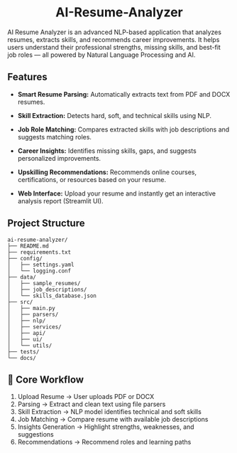 <h1 align="center">AI-Resume-Analyzer</h1>

AI Resume Analyzer is an advanced NLP-based application that analyzes resumes, extracts skills, and recommends career improvements. It helps users understand their professional strengths, missing skills, and best-fit job roles — all powered by Natural Language Processing and AI.

## Features

 - **Smart Resume Parsing:**
  Automatically extracts text from PDF and DOCX resumes.

 - **Skill Extraction:**
  Detects hard, soft, and technical skills using NLP.

 - **Job Role Matching:**
  Compares extracted skills with job descriptions and suggests matching roles.

 - **Career Insights:**
  Identifies missing skills, gaps, and suggests personalized improvements.

 - **Upskilling Recommendations:**
  Recommends online courses, certifications, or resources based on your resume.

 - **Web Interface:**
  Upload your resume and instantly get an interactive analysis report (Streamlit UI).


## Project Structure

    ai-resume-analyzer/
    ├── README.md
    ├── requirements.txt
    ├── config/
    │   ├── settings.yaml
    │   └── logging.conf
    ├── data/
    │   ├── sample_resumes/
    │   ├── job_descriptions/
    │   └── skills_database.json
    ├── src/
    │   ├── main.py
    │   ├── parsers/
    │   ├── nlp/
    │   ├── services/
    │   ├── api/
    │   ├── ui/
    │   └── utils/
    ├── tests/
    └── docs/



## 🧠 Core Workflow

 1. Upload Resume → User uploads PDF or DOCX
 2. Parsing → Extract and clean text using file parsers
 3. Skill Extraction → NLP model identifies technical and soft skills
 4. Job Matching → Compare resume with available job descriptions
 5. Insights Generation → Highlight strengths, weaknesses, and suggestions
 6. Recommendations → Recommend roles and learning paths
